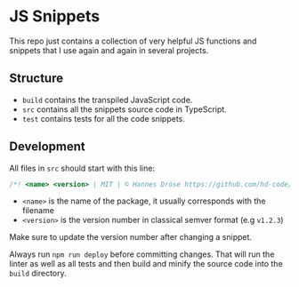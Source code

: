 # JS Snippets

This repo just contains a collection of very helpful JS functions and snippets that I use again and again in several projects.

## Structure

* `build` contains the transpiled JavaScript code.
* `src` contains all the snippets source code in TypeScript.
* `test` contains tests for all the code snippets.

## Development

All files in `src` should start with this line:

```ts
/*! <name> <version> | MIT | © Hannes Dröse https://github.com/hd-code/js-snippets */
```

* `<name>` is the name of the package, it usually corresponds with the filename
* `<version>` is the version number in classical semver format (e.g `v1.2.3`)

Make sure to update the version number after changing a snippet.

Always run `npm run deploy` before committing changes. That will run the linter as well as all tests and then build and minify the source code into the `build` directory.